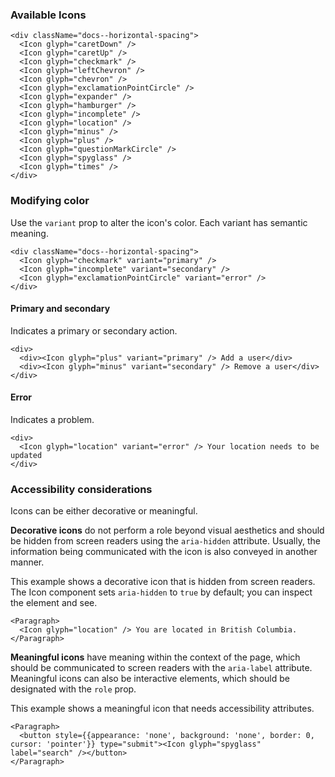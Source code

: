 ### Available Icons

```
<div className="docs--horizontal-spacing">
  <Icon glyph="caretDown" />
  <Icon glyph="caretUp" />
  <Icon glyph="checkmark" />
  <Icon glyph="leftChevron" />
  <Icon glyph="chevron" />
  <Icon glyph="exclamationPointCircle" />
  <Icon glyph="expander" />
  <Icon glyph="hamburger" />
  <Icon glyph="incomplete" />
  <Icon glyph="location" />
  <Icon glyph="minus" />
  <Icon glyph="plus" />
  <Icon glyph="questionMarkCircle" />
  <Icon glyph="spyglass" />
  <Icon glyph="times" />
</div>
```

### Modifying color

Use the `variant` prop to alter the icon's color. Each variant has semantic meaning.

```
<div className="docs--horizontal-spacing">
  <Icon glyph="checkmark" variant="primary" />
  <Icon glyph="incomplete" variant="secondary" />
  <Icon glyph="exclamationPointCircle" variant="error" />
</div>
```

#### Primary and secondary

Indicates a primary or secondary action.

```
<div>
  <div><Icon glyph="plus" variant="primary" /> Add a user</div>
  <div><Icon glyph="minus" variant="secondary" /> Remove a user</div>
</div>
```

#### Error

Indicates a problem.

```
<div>
  <Icon glyph="location" variant="error" /> Your location needs to be updated
</div>
```

### Accessibility considerations

Icons can be either decorative or meaningful.

**Decorative icons** do not perform a role beyond visual aesthetics and should be hidden from screen readers using the
`aria-hidden` attribute. Usually, the information being communicated with the icon is also conveyed in another manner.

This example shows a decorative icon that is hidden from screen readers. The Icon component sets `aria-hidden` to `true` by default; you can inspect the element and see.

```
<Paragraph>
  <Icon glyph="location" /> You are located in British Columbia.
</Paragraph>
```

**Meaningful icons** have meaning within the context of the page, which should be communicated to screen readers with the
`aria-label` attribute. Meaningful icons can also be interactive elements, which should be designated with
the `role` prop.

This example shows a meaningful icon that needs accessibility attributes.

```
<Paragraph>
  <button style={{appearance: 'none', background: 'none', border: 0, cursor: 'pointer'}} type="submit"><Icon glyph="spyglass" label="search" /></button>
</Paragraph>
```

